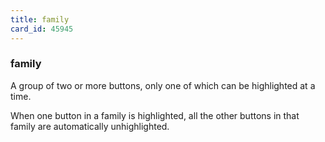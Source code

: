 ```yaml
---
title: family
card_id: 45945
---
```


### family

A group of two or more buttons, only one of which can be highlighted at a time.  

When one button in a family is highlighted, all the other buttons in that family are automatically unhighlighted.
